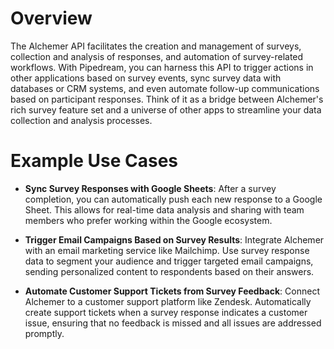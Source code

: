 # Overview

The Alchemer API facilitates the creation and management of surveys, collection and analysis of responses, and automation of survey-related workflows. With Pipedream, you can harness this API to trigger actions in other applications based on survey events, sync survey data with databases or CRM systems, and even automate follow-up communications based on participant responses. Think of it as a bridge between Alchemer's rich survey feature set and a universe of other apps to streamline your data collection and analysis processes.

# Example Use Cases

- **Sync Survey Responses with Google Sheets**: After a survey completion, you can automatically push each new response to a Google Sheet. This allows for real-time data analysis and sharing with team members who prefer working within the Google ecosystem.

- **Trigger Email Campaigns Based on Survey Results**: Integrate Alchemer with an email marketing service like Mailchimp. Use survey response data to segment your audience and trigger targeted email campaigns, sending personalized content to respondents based on their answers.

- **Automate Customer Support Tickets from Survey Feedback**: Connect Alchemer to a customer support platform like Zendesk. Automatically create support tickets when a survey response indicates a customer issue, ensuring that no feedback is missed and all issues are addressed promptly.
